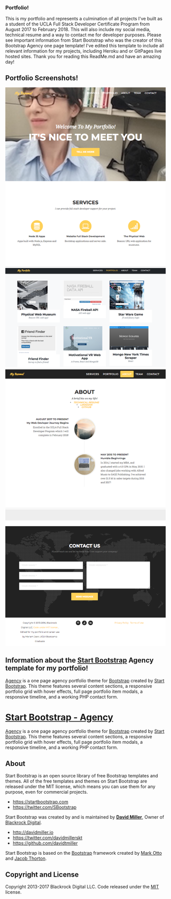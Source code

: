 ### Portfolio!
This is my portfolio and represents a culmination of all projects I've built as a student of the UCLA Full Stack Developer Certificate Program from August 2017 to February 2018. This will also include my social media, technical resume and a way to contact me for developer purposes. Please see important information from Start Bootstrap who was the creator of this Bootstrap Agency one page template! I've edited this template to include all relevant information for my projects, including Heroku and or GitPages live hosted sites. Thank you for reading this ReadMe.md and have an amazing day!  

## Portfolio Screenshots!
![Agency Bootstrap Portfolio One Page Screenshot](portfolio1.png)
![Agency Bootstrap Portfolio One Page Screenshot](portfolio2.png)
![Agency Bootstrap Portfolio One Page Screenshot](portfolio3.png)
![Agency Bootstrap Portfolio One Page Screenshot](portfolio4.png)

## Information about the [Start Bootstrap](http://startbootstrap.com/) Agency template for my portfolio! ##
[Agency](http://startbootstrap.com/template-overviews/agency/) is a one page agency portfolio theme for [Bootstrap](http://getbootstrap.com/) created by [Start Bootstrap](http://startbootstrap.com/). This theme features several content sections, a responsive portfolio grid with hover effects, full page portfolio item modals, a responsive timeline, and a working PHP contact form.

# [Start Bootstrap - Agency](https://startbootstrap.com/template-overviews/agency/)
[Agency](https://startbootstrap.com/template-overviews/agency/) is a one page agency portfolio theme for [Bootstrap](http://getbootstrap.com/) created by [Start Bootstrap](http://startbootstrap.com/). This theme features several content sections, a responsive portfolio grid with hover effects, full page portfolio item modals, a responsive timeline, and a working PHP contact form.

## About
Start Bootstrap is an open source library of free Bootstrap templates and themes. All of the free templates and themes on Start Bootstrap are released under the MIT license, which means you can use them for any purpose, even for commercial projects.

* https://startbootstrap.com
* https://twitter.com/SBootstrap

Start Bootstrap was created by and is maintained by **[David Miller](http://davidmiller.io/)**, Owner of [Blackrock Digital](http://blackrockdigital.io/).

* http://davidmiller.io
* https://twitter.com/davidmillerskt
* https://github.com/davidtmiller

Start Bootstrap is based on the [Bootstrap](http://getbootstrap.com/) framework created by [Mark Otto](https://twitter.com/mdo) and [Jacob Thorton](https://twitter.com/fat).

## Copyright and License
Copyright 2013-2017 Blackrock Digital LLC. Code released under the [MIT](https://github.com/BlackrockDigital/startbootstrap-agency/blob/gh-pages/LICENSE) license.

